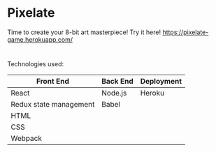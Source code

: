 # Pixelate

Time to create your 8-bit art masterpiece! Try it here! https://pixelate-game.herokuapp.com/ 


#
Technologies used:
<table>
      <thead>
        <tr>
          <th>Front End</th>
          <th>Back End</th>
          <th>Deployment</th>
        </tr>
      </thead>
      <tbody>
        <tr>
          <td>React</td>
          <td>Node.js</td>
          <td>Heroku</td>
        </tr>
        <tr>
          <td>Redux state management</td>
          <td>Babel</td>
          <td></td>
        </tr>
        <tr>
          <td>HTML</td>
          <td></td>
          <td></td>
        </tr>
        <tr>
          <td>CSS</td>
          <td></td>
          <td></td>
        </tr>
         <tr>
          <td>Webpack</td>
          <td></td>
          <td></td>
        </tr>
      </tbody>
  </table>

